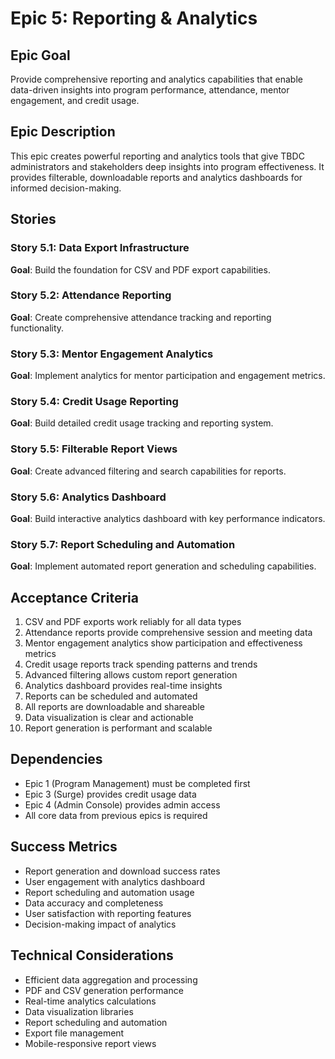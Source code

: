 # Epic 5: Reporting & Analytics

## Epic Goal
Provide comprehensive reporting and analytics capabilities that enable data-driven insights into program performance, attendance, mentor engagement, and credit usage.

## Epic Description
This epic creates powerful reporting and analytics tools that give TBDC administrators and stakeholders deep insights into program effectiveness. It provides filterable, downloadable reports and analytics dashboards for informed decision-making.

## Stories

### Story 5.1: Data Export Infrastructure
**Goal**: Build the foundation for CSV and PDF export capabilities.

### Story 5.2: Attendance Reporting
**Goal**: Create comprehensive attendance tracking and reporting functionality.

### Story 5.3: Mentor Engagement Analytics
**Goal**: Implement analytics for mentor participation and engagement metrics.

### Story 5.4: Credit Usage Reporting
**Goal**: Build detailed credit usage tracking and reporting system.

### Story 5.5: Filterable Report Views
**Goal**: Create advanced filtering and search capabilities for reports.

### Story 5.6: Analytics Dashboard
**Goal**: Build interactive analytics dashboard with key performance indicators.

### Story 5.7: Report Scheduling and Automation
**Goal**: Implement automated report generation and scheduling capabilities.

## Acceptance Criteria
1. CSV and PDF exports work reliably for all data types
2. Attendance reports provide comprehensive session and meeting data
3. Mentor engagement analytics show participation and effectiveness metrics
4. Credit usage reports track spending patterns and trends
5. Advanced filtering allows custom report generation
6. Analytics dashboard provides real-time insights
7. Reports can be scheduled and automated
8. All reports are downloadable and shareable
9. Data visualization is clear and actionable
10. Report generation is performant and scalable

## Dependencies
- Epic 1 (Program Management) must be completed first
- Epic 3 (Surge) provides credit usage data
- Epic 4 (Admin Console) provides admin access
- All core data from previous epics is required

## Success Metrics
- Report generation and download success rates
- User engagement with analytics dashboard
- Report scheduling and automation usage
- Data accuracy and completeness
- User satisfaction with reporting features
- Decision-making impact of analytics

## Technical Considerations
- Efficient data aggregation and processing
- PDF and CSV generation performance
- Real-time analytics calculations
- Data visualization libraries
- Report scheduling and automation
- Export file management
- Mobile-responsive report views 